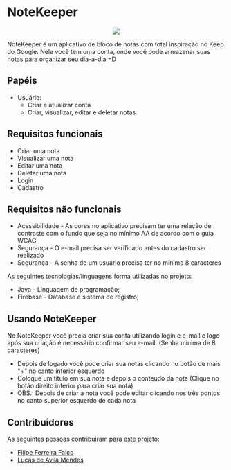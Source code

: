 # NoteKeeper

<p align="center">
    <img heigth="300" src="https://media.giphy.com/media/ozQ0hnpzS5VUKKWxCK/giphy.gif">
 </p>

NoteKeeper é um aplicativo de bloco de notas com total inspiração no Keep do Google. Nele você tem uma conta, onde você pode armazenar suas notas para organizar seu dia-a-dia =D

## Papéis
* Usuário: 
  * Criar e atualizar conta
  * Criar, visualizar, editar e deletar notas

## Requisitos funcionais
* Criar uma nota
* Visualizar uma nota
* Editar uma nota
* Deletar uma nota
* Login
* Cadastro

## Requisitos não funcionais
* Acessibilidade - As cores no aplicativo precisam ter uma relação de contraste com o fundo que seja no mínimo AA de acordo com o guia WCAG
* Segurança - O e-mail precisa ser verificado antes do cadastro ser realizado
* Segurança - A senha de um usuário precisa ter no mínimo 8 caracteres

As seguintes tecnologias/linguagens forma utilizadas no projeto:
* Java - Linguagem de programação;
* Firebase - Database e sistema de registro;

## Usando NoteKeeper

No NoteKeeper você precia criar sua conta utilizando login e e-mail e logo após sua criação é necessário confirmar seu e-mail. (Senha mínima de 8 caracteres)
* Depois de logado você pode criar sua notas clicando no botão de mais "+" no canto inferior esquerdo
* Coloque um titulo em sua nota e depois o conteudo da nota (Clique no botão direito inferior para criar sua nota)
* OBS.: Depois de criar a nota você pode editar clicando nos três pontos no canto superior esquerdo de cada nota

## Contribuidores

As seguintes pessoas contribuiram para este projeto:

* [Filipe Ferreira Falco](https://github.com/FilipeFalco)
* [Lucas de Avila Mendes](https://github.com/Lblaster)
